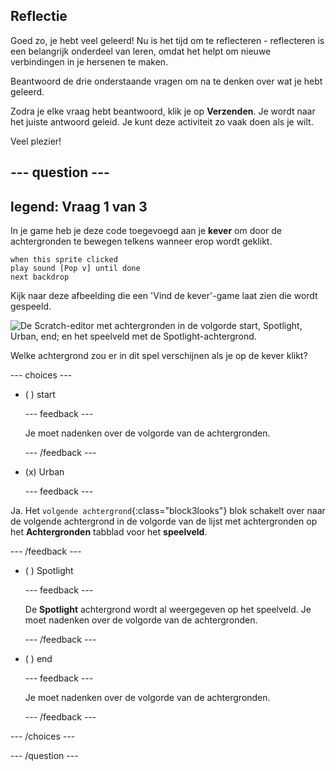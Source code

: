 ## Reflectie

Goed zo, je hebt veel geleerd! Nu is het tijd om te reflecteren - reflecteren is een belangrijk onderdeel van leren, omdat het helpt om nieuwe verbindingen in je hersenen te maken.

Beantwoord de drie onderstaande vragen om na te denken over wat je hebt geleerd.

Zodra je elke vraag hebt beantwoord, klik je op **Verzenden**. Je wordt naar het juiste antwoord geleid. Je kunt deze activiteit zo vaak doen als je wilt.

Veel plezier!

--- question ---
---
legend: Vraag 1 van 3
---

In je game heb je deze code toegevoegd aan je **kever** om door de achtergronden te bewegen telkens wanneer erop wordt geklikt.

```blocks3
when this sprite clicked
play sound [Pop v] until done
next backdrop
```

Kijk naar deze afbeelding die een 'Vind de kever'-game laat zien die wordt gespeeld.

![De Scratch-editor met achtergronden in de volgorde start, Spotlight, Urban, end; en het speelveld met de Spotlight-achtergrond.](images/quiz1-backdrops.png)

Welke achtergrond zou er in dit spel verschijnen als je op de kever klikt?

--- choices ---

- ( ) start

  --- feedback ---

  Je moet nadenken over de volgorde van de achtergronden.

  --- /feedback ---

- (x) Urban

  --- feedback ---

Ja. Het `volgende achtergrond`{:class="block3looks"} blok schakelt over naar de volgende achtergrond in de volgorde van de lijst met achtergronden op het **Achtergronden** tabblad voor het **speelveld**.

--- /feedback ---

- ( ) Spotlight

  --- feedback ---

  De **Spotlight** achtergrond wordt al weergegeven op het speelveld. Je moet nadenken over de volgorde van de achtergronden.

  --- /feedback ---

- ( ) end

  --- feedback ---

  Je moet nadenken over de volgorde van de achtergronden.

  --- /feedback ---

--- /choices ---

--- /question ---
